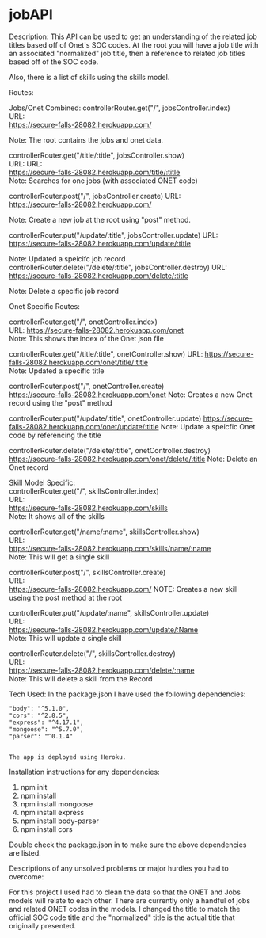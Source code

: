 # jobAPI

Description: 
This API can be used to get an understanding of the related job titles based off of Onet's SOC codes. At the root you will have a job title with an associated "normalized" job title, then a reference to related job titles based off of the SOC code. 

Also, there is a list of skills using the skills model. 





Routes: 

Jobs/Onet Combined: 
controllerRouter.get("/", jobsController.index)  
URL:  
https://secure-falls-28082.herokuapp.com/  

Note:  The root contains the jobs and onet data. 
  

controllerRouter.get("/title/:title", jobsController.show)  
URL: URL:  
https://secure-falls-28082.herokuapp.com/title/:title  
Note: Searches for one jobs (with associated ONET code)  
  

controllerRouter.post("/", jobsController.create)
URL:  
https://secure-falls-28082.herokuapp.com/  

Note:  Create a new job at the root using "post" method.  
  
controllerRouter.put("/update/:title", jobsController.update)
URL:  
https://secure-falls-28082.herokuapp.com/update/:title  

Note:  Updated a speicifc job record  
controllerRouter.delete("/delete/:title", jobsController.destroy)
URL:  
https://secure-falls-28082.herokuapp.com/delete/:title  

Note:  Delete a specific job record 


  
Onet Specific Routes: 
  
controllerRouter.get("/", onetController.index)  
URL: https://secure-falls-28082.herokuapp.com/onet  
Note: This shows the index of the Onet json file  
  
controllerRouter.get("/title/:title", onetController.show)
URL: https://secure-falls-28082.herokuapp.com/onet/title/:title  
Note: Updated a specific title  
  
controllerRouter.post("/", onetController.create)  
https://secure-falls-28082.herokuapp.com/onet 
Note: Creates a new Onet record using the "post" method  
  
controllerRouter.put("/update/:title", onetController.update)
https://secure-falls-28082.herokuapp.com/onet/update/:title
Note:  Update a speicfic Onet code by referencing the title 
  
controllerRouter.delete("/delete/:title", onetController.destroy)  
https://secure-falls-28082.herokuapp.com/onet/delete/:title
Note:  Delete an Onet record


Skill Model Specific:  
controllerRouter.get("/", skillsController.index)  
URL:  
    https://secure-falls-28082.herokuapp.com/skills  
Note: It shows all of the skills   
  
controllerRouter.get("/name/:name", skillsController.show)  
URL:   
https://secure-falls-28082.herokuapp.com/skills/name/:name  
    Note: This will get a single skill  
      
controllerRouter.post("/", skillsController.create)  
URL:  
https://secure-falls-28082.herokuapp.com/ 
    NOTE: Creates a  new skill useing the post method at the root  
      
controllerRouter.put("/update/:name", skillsController.update)   
URL:  
https://secure-falls-28082.herokuapp.com/update/:Name  
Note: This will update a single skill  

controllerRouter.delete("/", skillsController.destroy)  
URL:  
https://secure-falls-28082.herokuapp.com/delete/:name  
Note: This will delete a skill from the Record 









 Tech Used: 
In the package.json I have used the following dependencies:   

    "body": "^5.1.0",
    "cors": "^2.8.5",
    "express": "^4.17.1",
    "mongoose": "^5.7.0",
    "parser": "^0.1.4"


    The app is deployed using Heroku.  

 Installation instructions for any dependencies:  
 1) npm init  
 2) npm install  
 3) npm install mongoose  
 4) npm install  express  
 5) npm install body-parser  
 6) npm install cors 

 Double check the package.json in to make sure the above dependencies are listed. 


 Descriptions of any unsolved problems or major hurdles you had to overcome:  

For this project I used had to clean the data so that the ONET and Jobs models will relate to each other. There are currently only a handful of jobs and related ONET codes in the models. I changed the title to match the official SOC code title and the "normalized" title is the actual title that originally presented. 

